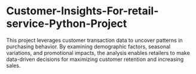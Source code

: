 # Customer-Insights-For-retail-service-Python-Project
This project leverages customer transaction data to uncover patterns in purchasing behavior. By examining demographic factors, seasonal variations, and promotional impacts, the analysis enables retailers to make data-driven decisions for maximizing customer retention and increasing sales.
